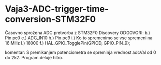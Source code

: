 # Vaja3-ADC-trigger-time-conversion-STM32F0
Časovno sprožena ADC pretvorba z STM32F0 Discovery
ODGOVORI:
b.) Pin pc0
e.) ADC_IN10
h.) Pin pc9 
i.) Ko to spremenimo se vse spremeni na 16 MHz
l.) 16000
f.) HAL_GPIO_TogglePin(GPIOD, GPIO_PIN_9);

komentar: S premikanjem potenciometra se spreminja vrednost adcVal od 0 do 252. Program deluje hitro.
